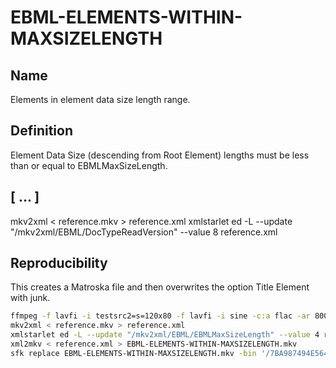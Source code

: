 # EBML-ELEMENTS-WITHIN-MAXSIZELENGTH

## Name

Elements in element data size length range.

## Definition

Element Data Size (descending from Root Element) lengths must be less than or equal to EBMLMaxSizeLength.

## [ ... ]

mkv2xml < reference.mkv > reference.xml
xmlstarlet ed -L --update "/mkv2xml/EBML/DocTypeReadVersion" --value 8 reference.xml

## Reproducibility

This creates a Matroska file and then overwrites the option Title Element with junk.
```sh
ffmpeg -f lavfi -i testsrc2=s=120x80 -f lavfi -i sine -c:a flac -ar 8000 -vframes 2 -c:v ffv1 -level 3 -c:a flac -g 1 -write_crc32 0 -metadata TITLE=INVALID -y reference.mkv
mkv2xml < reference.mkv > reference.xml
xmlstarlet ed -L --update "/mkv2xml/EBML/EBMLMaxSizeLength" --value 4 reference.xml
xml2mkv < reference.xml > EBML-ELEMENTS-WITHIN-MAXSIZELENGTH.mkv
sfk replace EBML-ELEMENTS-WITHIN-MAXSIZELENGTH.mkv -bin '/7BA987494E56414C4944/7BA908000000033A2D50/' -yes
```
